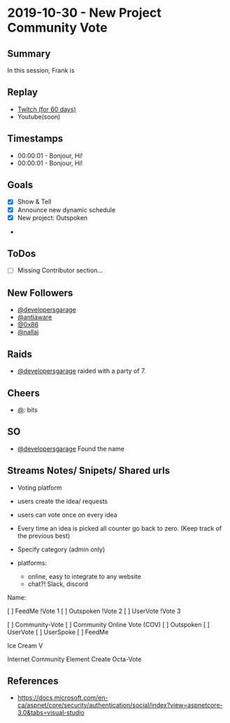 
# 2019-10-30 - New Project Community Vote

Summary
-------

In this session, Frank is 

Replay
------

- [Twitch (for 60 days)](https://www.twitch.tv/videos/)
- Youtube(soon)


Timestamps
--------

- 00:00:01 - Bonjour, Hi!
- 00:00:01 - Bonjour, Hi!


Goals
-----

- [X] Show & Tell
- [X] Announce new dynamic schedule
- [X] New project: Outspoken
- 



ToDos
-----
- [ ] Missing Contributor section...


New Followers
-------------

- [@developersgarage](https://www.twitch.tv/developersgarage)
- [@antiaware](https://www.twitch.tv/antiaware)
- [@0x86](https://www.twitch.tv/0x86)
- [@nallaj](https://www.twitch.tv/nallaj)

Raids
---------------

- [@developersgarage](https://www.twitch.tv/developersgarage) raided with a party of 7.



Cheers
------

- [@](https://www.twitch.tv/):  bits


SO
--

- [@developersgarage](https://www.twitch.tv/developersgarage) Found the name



Streams Notes/ Snipets/ Shared urls
-----------------------------------

- Voting platform
- users create the idea/ requests
- users can vote once on every idea
- Every time an idea is picked all counter go back to zero. (Keep track of the previous best)
- Specify category (admin only)

- platforms:
    - online, easy to integrate to any website 
    - chat?! Slack, discord

Name:

[ ] FeedMe !Vote 1
[ ] Outspoken !Vote 2
[ ] UserVote !Vote 3


[ ] Community-Vote
[ ] Community Online Vote (COV)
[ ] Outspoken
[ ] UserVote
[ ] UserSpoke
[ ] FeedMe

Ice Cream V

Internet Community Element Create
Octa-Vote





References
----------

- https://docs.microsoft.com/en-ca/aspnet/core/security/authentication/social/index?view=aspnetcore-3.0&tabs=visual-studio